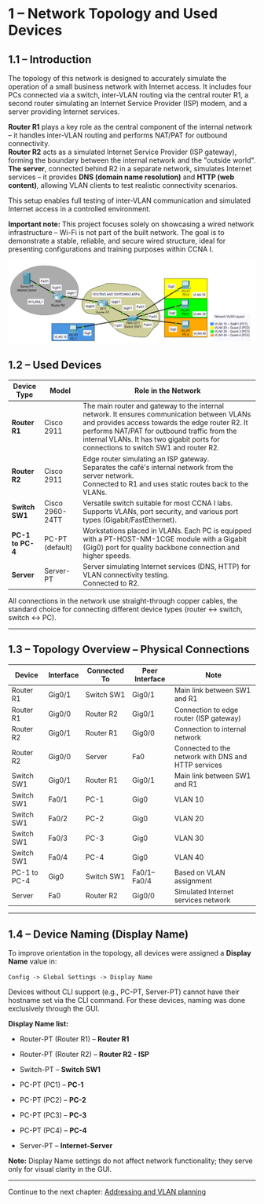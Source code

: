 # 1 – Network Topology and Used Devices



## 1.1 – Introduction

The topology of this network is designed to accurately simulate the operation of a small business network with Internet access. It includes four PCs connected via a switch, inter-VLAN routing via the central router R1, a second router simulating an Internet Service Provider (ISP) modem, and a server providing Internet services.

**Router R1** plays a key role as the central component of the internal network – it handles inter-VLAN routing and performs NAT/PAT for outbound connectivity.  
**Router R2** acts as a simulated Internet Service Provider (ISP gateway), forming the boundary between the internal network and the "outside world".  
**The server**, connected behind R2 in a separate network, simulates Internet services – it provides **DNS (domain name resolution)** and **HTTP (web content)**, allowing VLAN clients to test realistic connectivity scenarios.

This setup enables full testing of inter-VLAN communication and simulated Internet access in a controlled environment.

**Important note:** This project focuses solely on showcasing a wired network infrastructure – Wi-Fi is not part of the built network. The goal is to demonstrate a stable, reliable, and secure wired structure, ideal for presenting configurations and training purposes within CCNA I.

![](00-images/topology-map20250813003317.png)

## 1.2 – Used Devices

| Device Type      | Model           | Role in the Network                                                                                                                                                                                                                                                                 |
| ---------------- | --------------- | ----------------------------------------------------------------------------------------------------------------------------------------------------------------------------------------------------------------------------------------------------------------------------------- |
| **Router R1**    | Cisco 2911      | The main router and gateway to the internal network. It ensures communication between VLANs and provides access towards the edge router R2. It performs NAT/PAT for outbound traffic from the internal VLANs. It has two gigabit ports for connections to switch SW1 and router R2. |
| **Router R2**    | Cisco 2911      | Edge router simulating an ISP gateway.  <br>Separates the café's internal network from the server network.  <br>Connected to R1 and uses static routes back to the VLANs.                                                                                                           |
| **Switch SW1**   | Cisco 2960-24TT | Versatile switch suitable for most CCNA I labs. Supports VLANs, port security, and various port types (Gigabit/FastEthernet).                                                                                                                                                       |
| **PC-1 to PC-4** | PC-PT (default) | Workstations placed in VLANs. Each PC is equipped with a PT-HOST-NM-1CGE module with a Gigabit (Gig0) port for quality backbone connection and higher speeds.                                                                                                                       |
| **Server**       | Server-PT       | Server simulating Internet services (DNS, HTTP) for VLAN connectivity testing.  <br>Connected to R2.                                                                                                                                                                                |

All connections in the network use straight-through copper cables, the standard choice for connecting different device types (router ↔ switch, switch ↔ PC).

---

## 1.3 – Topology Overview – Physical Connections

| Device       | Interface | Connected To | Peer Interface | Note                                                |
| ------------ | --------- | ------------ | -------------- | --------------------------------------------------- |
| Router R1    | Gig0/1    | Switch SW1   | Gig0/1         | Main link between SW1 and R1                        |
| Router R1    | Gig0/0    | Router R2    | Gig0/1         | Connection to edge router (ISP gateway)             |
| Router R2    | Gig0/1    | Router R1    | Gig0/0         | Connection to internal network                      |
| Router R2    | Gig0/0    | Server       | Fa0            | Connected to the network with DNS and HTTP services |
| Switch SW1   | Gig0/1    | Router R1    | Gig0/1         | Main link between SW1 and R1                        |
| Switch SW1   | Fa0/1     | PC-1         | Gig0           | VLAN 10                                             |
| Switch SW1   | Fa0/2     | PC-2         | Gig0           | VLAN 20                                             |
| Switch SW1   | Fa0/3     | PC-3         | Gig0           | VLAN 30                                             |
| Switch SW1   | Fa0/4     | PC-4         | Gig0           | VLAN 40                                             |
| PC-1 to PC-4 | Gig0      | Switch SW1   | Fa0/1–Fa0/4    | Based on VLAN assignment                            |
| Server       | Fa0       | Router R2    | Gig0/0         | Simulated Internet services network                 |

---

## 1.4 – Device Naming (Display Name)

To improve orientation in the topology, all devices were assigned a **Display Name** value in:

`Config -> Global Settings -> Display Name`

Devices without CLI support (e.g., PC-PT, Server-PT) cannot have their hostname set via the CLI command. For these devices, naming was done exclusively through the GUI.

**Display Name list:**

- Router-PT (Router R1) – **Router R1**
    
- Router-PT (Router R2) – **Router R2 - ISP**
    
- Switch-PT – **Switch SW1**
    
- PC-PT (PC1) – **PC-1**
    
- PC-PT (PC2) – **PC-2**
    
- PC-PT (PC3) – **PC-3**
    
- PC-PT (PC4) – **PC-4**
    
- Server-PT – **Internet-Server**
    

**Note:** Display Name settings do not affect network functionality; they serve only for visual clarity in the GUI.

---

Continue to the next chapter: [Addressing and VLAN planning](02-addressing-and-vlan-planning.md)
